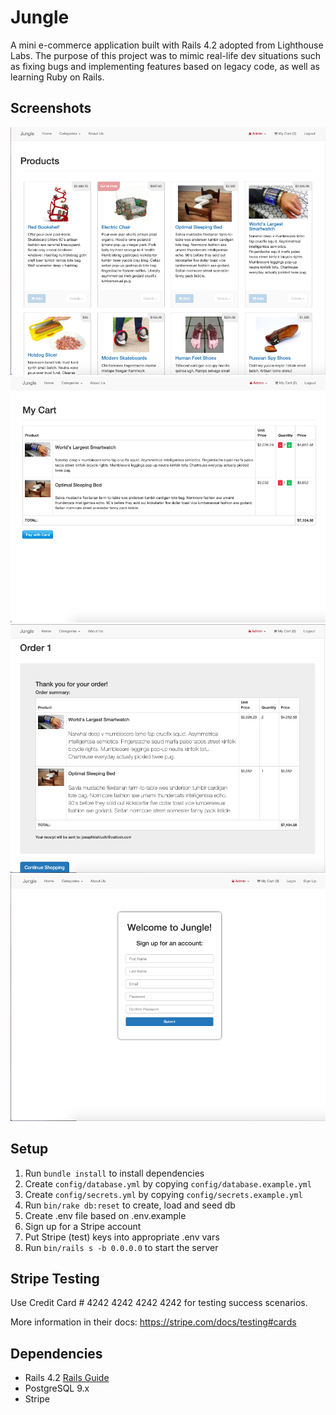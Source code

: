 # Jungle

A mini e-commerce application built with Rails 4.2 adopted from Lighthouse Labs. The purpose of this project was to mimic real-life dev situations such as fixing bugs and implementing features based on legacy code, as well as learning Ruby on Rails.

## Screenshots 

!["Homepage"](https://github.com/joeykishiuchi/Jungle-Rails-App/blob/master/app/assets/images/products.png?raw=true)
!["Cart"](https://github.com/joeykishiuchi/Jungle-Rails-App/blob/master/app/assets/images/my_cart.png?raw=true)
!["Order Receipt"](https://github.com/joeykishiuchi/Jungle-Rails-App/blob/master/app/assets/images/order_receipt.png?raw=true)
!["Signup Page"](https://github.com/joeykishiuchi/Jungle-Rails-App/blob/master/app/assets/images/signup.png?raw=true)

## Setup

1. Run `bundle install` to install dependencies
2. Create `config/database.yml` by copying `config/database.example.yml`
3. Create `config/secrets.yml` by copying `config/secrets.example.yml`
4. Run `bin/rake db:reset` to create, load and seed db
5. Create .env file based on .env.example
6. Sign up for a Stripe account
7. Put Stripe (test) keys into appropriate .env vars
8. Run `bin/rails s -b 0.0.0.0` to start the server

## Stripe Testing

Use Credit Card # 4242 4242 4242 4242 for testing success scenarios.

More information in their docs: <https://stripe.com/docs/testing#cards>

## Dependencies

* Rails 4.2 [Rails Guide](http://guides.rubyonrails.org/v4.2/)
* PostgreSQL 9.x
* Stripe
